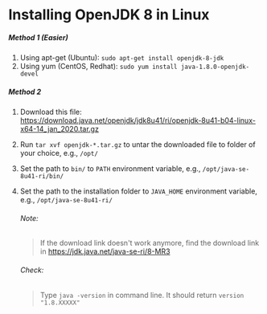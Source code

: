 # Installing OpenJDK 8 in Linux
##### Method 1 (Easier)

1. Using apt-get (Ubuntu): `sudo apt-get install openjdk-8-jdk`
1. Using yum (CentOS, Redhat): `sudo yum install java-1.8.0-openjdk-devel`
    
##### Method 2
1. Download this file: https://download.java.net/openjdk/jdk8u41/ri/openjdk-8u41-b04-linux-x64-14_jan_2020.tar.gz
1. Run `tar xvf openjdk-*.tar.gz` to untar the downloaded file to folder of your choice, e.g., `/opt/`
1. Set the path to `bin/` to `PATH` environment variable, e.g., `/opt/java-se-8u41-ri/bin/`
1. Set the path to the installation folder to `JAVA_HOME` environment variable, e.g., `/opt/java-se-8u41-ri/`
   
	###### Note:
	> If the download link doesn't work anymore, find the download link in https://jdk.java.net/java-se-ri/8-MR3
		   
	
	###### Check:
	> Type `java -version` in command line. It should return `version "1.8.XXXXX"`
